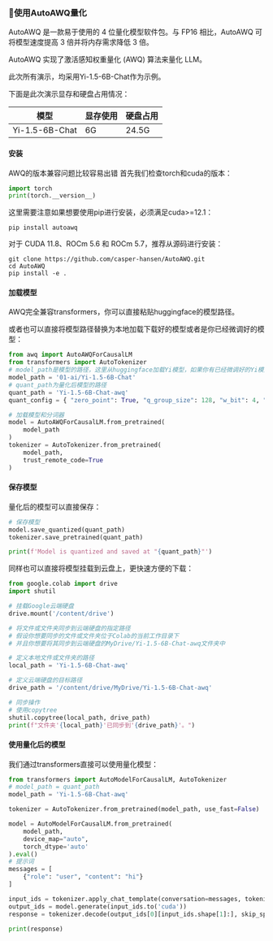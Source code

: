 ### 🌟使用AutoAWQ量化

AutoAWQ 是一款易于使用的 4 位量化模型软件包。与 FP16 相比，AutoAWQ 可将模型速度提高 3 倍并将内存需求降低 3 倍。

AutoAWQ 实现了激活感知权重量化 (AWQ) 算法来量化 LLM。

此次所有演示，均采用Yi-1.5-6B-Chat作为示例。

下面是此次演示显存和硬盘占用情况：

| 模型 | 显存使用 | 硬盘占用  |
|--|------|-------|
| Yi-1.5-6B-Chat | 6G   | 24.5G |

#### 安装
AWQ的版本兼容问题比较容易出错 首先我们检查torch和cuda的版本：

```python
import torch
print(torch.__version__)
```
这里需要注意如果想要使用pip进行安装，必须满足cuda>=12.1：
```shell
pip install autoawq
```
对于 CUDA 11.8、ROCm 5.6 和 ROCm 5.7，推荐从源码进行安装：

```shell
git clone https://github.com/casper-hansen/AutoAWQ.git
cd AutoAWQ
pip install -e .
```
#### 加载模型
AWQ完全兼容transformers，你可以直接粘贴huggingface的模型路径。

或者也可以直接将模型路径替换为本地加载下载好的模型或者是你已经微调好的模型：
```python
from awq import AutoAWQForCausalLM
from transformers import AutoTokenizer
# model_path是模型的路径，这里从huggingface加载Yi模型，如果你有已经微调好的Yi模型，你同样直接替换model_path即可
model_path = '01-ai/Yi-1.5-6B-Chat'
# quant_path为量化后模型的路径
quant_path = 'Yi-1.5-6B-Chat-awq'
quant_config = { "zero_point": True, "q_group_size": 128, "w_bit": 4, "version": "GEMM" }

# 加载模型和分词器
model = AutoAWQForCausalLM.from_pretrained(
    model_path
)
tokenizer = AutoTokenizer.from_pretrained(
    model_path, 
    trust_remote_code=True
)
```
#### 保存模型
量化后的模型可以直接保存：
```python
# 保存模型
model.save_quantized(quant_path)
tokenizer.save_pretrained(quant_path)

print(f'Model is quantized and saved at "{quant_path}"')
```
同样也可以直接将模型挂载到云盘上，更快速方便的下载：
```python
from google.colab import drive
import shutil

# 挂载Google云端硬盘
drive.mount('/content/drive')

# 将文件或文件夹同步到云端硬盘的指定路径
# 假设你想要同步的文件或文件夹位于Colab的当前工作目录下
# 并且你想要将其同步到云端硬盘的MyDrive/Yi-1.5-6B-Chat-awq文件夹中

# 定义本地文件或文件夹的路径
local_path = 'Yi-1.5-6B-Chat-awq'

# 定义云端硬盘的目标路径
drive_path = '/content/drive/MyDrive/Yi-1.5-6B-Chat-awq'

# 同步操作
# 使用copytree
shutil.copytree(local_path, drive_path)
print(f"文件夹'{local_path}'已同步到'{drive_path}'。")

```
#### 使用量化后的模型
我们通过transformers直接可以使用量化模型：
```python
from transformers import AutoModelForCausalLM, AutoTokenizer
# model_path = quant_path
model_path = 'Yi-1.5-6B-Chat-awq'

tokenizer = AutoTokenizer.from_pretrained(model_path, use_fast=False)

model = AutoModelForCausalLM.from_pretrained(
    model_path,
    device_map="auto",
    torch_dtype='auto'
).eval()
# 提示词
messages = [
    {"role": "user", "content": "hi"}
]

input_ids = tokenizer.apply_chat_template(conversation=messages, tokenize=True, add_generation_prompt=True, return_tensors='pt')
output_ids = model.generate(input_ids.to('cuda'))
response = tokenizer.decode(output_ids[0][input_ids.shape[1]:], skip_special_tokens=True)

print(response)
```